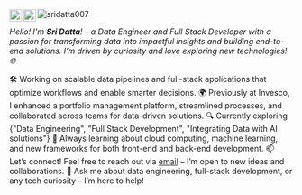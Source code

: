 <a href="https://www.linkedin.com/in/datta7/">
  <img align="left" alt="Datta's LinkedIn" width="22px" src="https://cdn.cdnlogo.com/logos/l/66/linkedin-icon.svg" />
</a>
<a href="https://open.spotify.com/user/314nxfnwtd3xynulpklw37c4f7ii?si=693dfa4cee33434c">
  <img align="left" alt="Datta's Spotify" width="22px" src="https://cdn.worldvectorlogo.com/logos/spotify-2.svg" />
</a>

<!-- ![](https://visitor-badge.glitch.me/badge?page_id=sridatta007.sridatta007) -->
<img src="https://komarev.com/ghpvc/?username=sridatta007&label=Profile%20views&color=blueviolet&style=flat" alt="sridatta007"/>

<br />

*Hello! I'm **Sri Datta**! – a Data Engineer and Full Stack Developer with a passion for transforming data into impactful insights and building end-to-end solutions. I’m driven by curiosity and love exploring new technologies! 🌐*

🛠️ Working on scalable data pipelines and full-stack applications that optimize workflows and enable smarter decisions.
🌍 Previously at Invesco, I enhanced a portfolio management platform, streamlined processes, and collaborated across teams for data-driven solutions.
🔍 Currently exploring {"Data Engineering", "Full Stack Development", "Integrating Data with AI solutions"}
🌱 Always learning about cloud computing, machine learning, and new frameworks for both front-end and back-end development.
📫 Let’s connect! Feel free to reach out via [email](mailto:sridattayaddanapudi@gmail.com) – I’m open to new ideas and collaborations.
💬 Ask me about data engineering, full-stack development, or any tech curiosity – I’m here to help!
